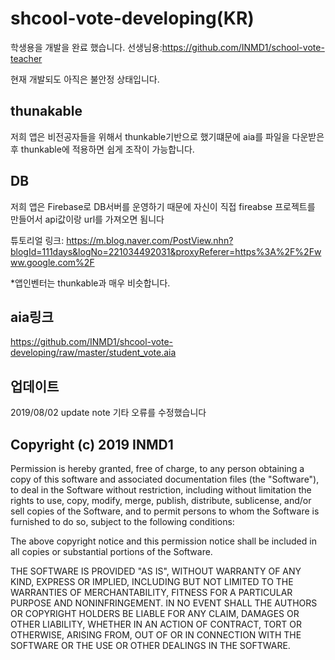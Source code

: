 # shcool-vote-developing(KR)
학생용을 개발을 완료 했습니다.
선생님용:https://github.com/INMD1/school-vote-teacher

현재 개발되도 아직은 불안정 상태입니다.
## thunakable
저희 앱은 비전공자들을 위해서 thunkable기반으로 했기떄문에 aia를 파일을 다운받은후 thunkable에 적용하면 쉽게 조작이 가능합니다.

## DB
저희 앱은 Firebase로 DB서버를 운영하기 때문에 자신이 직접 fireabse 프로젝트를 만들어서 api값이랑 url를 가져오면 됨니다
 
 튜토리얼 링크: https://m.blog.naver.com/PostView.nhn?blogId=111days&logNo=221034492031&proxyReferer=https%3A%2F%2Fwww.google.com%2F
 
 *앱인벤터는 thunkable과 매우 비슷합니다.

## aia링크
https://github.com/INMD1/shcool-vote-developing/raw/master/student_vote.aia

## 업데이트
2019/08/02 update note
기타 오류를 수정했습니다

## Copyright (c) 2019 INMD1

Permission is hereby granted, free of charge, to any person
obtaining a copy of this software and associated documentation
files (the "Software"), to deal in the Software without
restriction, including without limitation the rights to use,
copy, modify, merge, publish, distribute, sublicense, and/or sell
copies of the Software, and to permit persons to whom the
Software is furnished to do so, subject to the following
conditions:

The above copyright notice and this permission notice shall be
included in all copies or substantial portions of the Software.

THE SOFTWARE IS PROVIDED "AS IS", WITHOUT WARRANTY OF ANY KIND,
EXPRESS OR IMPLIED, INCLUDING BUT NOT LIMITED TO THE WARRANTIES
OF MERCHANTABILITY, FITNESS FOR A PARTICULAR PURPOSE AND
NONINFRINGEMENT. IN NO EVENT SHALL THE AUTHORS OR COPYRIGHT
HOLDERS BE LIABLE FOR ANY CLAIM, DAMAGES OR OTHER LIABILITY,
WHETHER IN AN ACTION OF CONTRACT, TORT OR OTHERWISE, ARISING
FROM, OUT OF OR IN CONNECTION WITH THE SOFTWARE OR THE USE OR
OTHER DEALINGS IN THE SOFTWARE.

